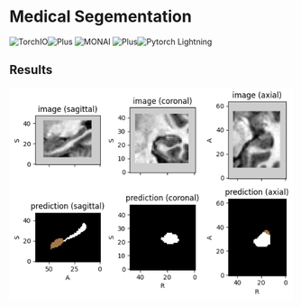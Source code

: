 # Medical Segementation

<img src="https://raw.githubusercontent.com/fepegar/torchio/master/docs/source/favicon_io/for_readme_2000x462.png" alt="TorchIO" width="220"/><img src="https://printables.space/files/uploads/download-and-print/large-printable-numbers/plus-a4-1200x1697.jpg" alt="Plus" width="30"/> <img src="https://www.kcl.ac.uk/newimages/folsm/main-article/bmeis/monai-logo.x534eb82e.png" alt="MONAI" width="140"/> <img src="https://printables.space/files/uploads/download-and-print/large-printable-numbers/plus-a4-1200x1697.jpg" alt="Plus" width="30"/><img src="https://raw.githubusercontent.com/Lightning-AI/lightning/fcea7208d136d8ac3b81448ebb2e92c07e3ce4d3/docs/source/_static/images/logo.png" alt="Pytorch Lightning" width="240"/>


## Results
<img src="assets/ezgif.com-animated-gif-maker.gif">


